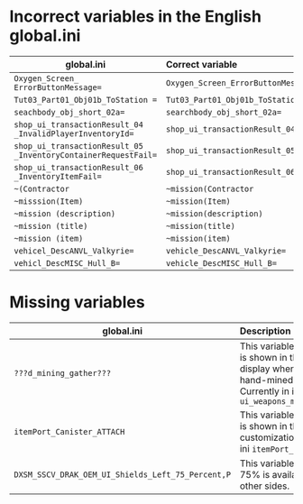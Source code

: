 # Incorrect variables in the English global.ini

| global.ini                                                     | Correct variable                                                                       |
|----------------------------------------------------------------|:---------------------------------------------------------------------------------------|
| `Oxygen_Screen_ ErrorButtonMessage=`                           | `Oxygen_Screen_ErrorButtonMessage=`                                                    |
| `Tut03_Part01_Obj01b_ToStation =`                              | `Tut03_Part01_Obj01b_ToStation=`                                                       |
| `seachbody_obj_short_02a=`                                     | `searchbody_obj_short_02a=`                                                            |
| `shop_ui_transactionResult_04 _InvalidPlayerInventoryId=`      | `shop_ui_transactionResult_04_InvalidPlayerInventoryId=`                               |
| `shop_ui_transactionResult_05 _InventoryContainerRequestFail=` | `shop_ui_transactionResult_05_InventoryContainerRequestFail=`                          |
| `shop_ui_transactionResult_06 _InventoryItemFail=`             | `shop_ui_transactionResult_06_InventoryItemFail=`                                      |
| `~(Contractor`                                                 | `~mission(Contractor`                                                                  |
| `~misssion(Item)`                                              | `~mission(Item)`                                                                       |
| `~mission (description)`                                       | `~mission(description)`                                                                |
| `~mission (title)`                                             | `~mission(title)`                                                                      |
| `~mission (item)`                                              | `~mission(item)`                                                                       |
| `vehicel_DescANVL_Valkyrie=`                                   | `vehicle_DescANVL_Valkyrie=`                                                                       |
| `vehicl_DescMISC_Hull_B=`                                      | `vehicle_DescMISC_Hull_B=`                                                                       |


# Missing variables

| global.ini                                        | Description                                                                                                                                        |
| ------------------------------------------------- | :------------------------------------------------------------------------------------------------------------------------------------------------- |
| `???d_mining_gather???`                           | This variable is missing and is shown in the multitool display when collecting hand-mined minerals. Currently in ini: `ui_weapons_multi_gathering` |
| `itemPort_Canister_ATTACH`                        | This variable is missing and is shown in the multitool customization. Currently in ini `itemPort_CanisterSlot`                                     |
| `DXSM_SSCV_DRAK_OEM_UI_Shields_Left_75_Percent,P` | This variable is missing. 75% is available for all other sides.                                                                                    |
